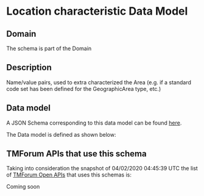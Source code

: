 # Location characteristic Data Model

## Domain

The  schema is part of the  Domain

## Description

Name/value pairs, used to extra characterized the Area (e.g. if a standard
code set has been defined for the GeographicArea type, etc.)

## Data model

A JSON Schema corresponding to this data model can be found
[here](https://github.com/tmforum-rand/schemas/blob/candidates/Common/LocationCharacteristic.schema.json).

The Data model is defined as shown below:




## TMForum APIs that use this schema

Taking into consideration the snapshot of 04/02/2020 04:45:39 UTC the list of [TMForum Open APIs](https://www.tmforum.org/open-apis/) that uses this schemas is:

Coming soon